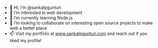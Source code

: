 - 👋 Hi, I’m @sankalpgunturi
- 👀 I’m interested in web development
- 🌱 I’m currently learning Node.js
- 💞️ I’m looking to collaborate on interesting open source projects to make web a better place
- 📫 Visit my portfolio at www.sankalpgunturi.com and reach out if you liked my profile!

<!---
sankalpgunturi/sankalpgunturi is a ✨ special ✨ repository because its `README.md` (this file) appears on your GitHub profile.
You can click the Preview link to take a look at your changes.
--->
